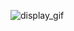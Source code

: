 ![display_gif](https://github.com/Regioking/Android_weatheUpdate/blob/master/weather-ezgif.com-optimize.gif)
